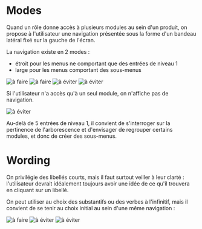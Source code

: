 # Modes

Quand un rôle donne accès à plusieurs modules au sein d'un produit, on propose à l'utilisateur une navigation présentée sous la forme d'un bandeau latéral fixé sur la gauche de l'écran. 

La navigation existe en 2 modes :

- étroit pour les menus ne comportant que des entrées de niveau 1
- large pour les menus comportant des sous-menus

![à faire](guidelines/components/navigation/nav-side/images/nav-side-modes-do-1.png) ![à faire](guidelines/components/navigation/nav-side/images/nav-side-modes-do-2.png) ![à éviter](guidelines/components/navigation/nav-side/images/nav-side-modes-dont-1.png) ![à éviter](guidelines/components/navigation/nav-side/images/nav-side-modes-dont-2.png)

Si l'utilisateur n'a accès qu'à un seul module, on n'affiche pas de navigation.

![à éviter](guidelines/components/navigation/nav-side/images/nav-side-modes-dont-3.png)

Au-delà de 5 entrées de niveau 1, il convient de s'interroger sur la pertinence de l'arborescence et d'envisager de regrouper certains modules, et donc de créer des sous-menus.

# Wording

On privilégie des libellés courts, mais il faut surtout veiller à leur clarté : l'utilisateur devrait idéalement toujours avoir une idée de ce qu'il trouvera en cliquant sur un libellé.

On peut utiliser au choix des substantifs ou des verbes à l'infinitif, mais il convient de se tenir au choix initial au sein d'une même navigation :

![à faire](guidelines/components/navigation/nav-side/images/nav-side-wording-do.png) ![à éviter](guidelines/components/navigation/nav-side/images/nav-side-wording-dont-1.png) ![à éviter](guidelines/components/navigation/nav-side/images/nav-side-wording-dont-2.png)
